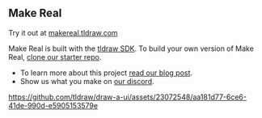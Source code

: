 ## Make Real

Try it out at [makereal.tldraw.com](https://makereal.tldraw.com/)

Make Real is built with the [tldraw SDK](https://tldraw.dev/?utm_source=github&utm_medium=readme&utm_campaign=make-real). To build your own version of Make Real, [clone our starter repo](https://github.com/tldraw/make-real-starter).

- To learn more about this project [read our blog post](https://tldraw.dev/blog/product/make-real-the-story-so-far/?utm_source=github&utm_medium=readme&utm_campaign=make-real).
- Show us what you make on [our discord](https://discord.tldraw.com/?utm_source=github&utm_medium=readme&utm_campaign=make-real).

https://github.com/tldraw/draw-a-ui/assets/23072548/aa181d77-6ce6-41de-990d-e5905153579e
